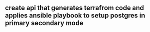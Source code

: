 ## create api that generates terrafrom code and applies ansible playbook to setup postgres in primary secondary mode